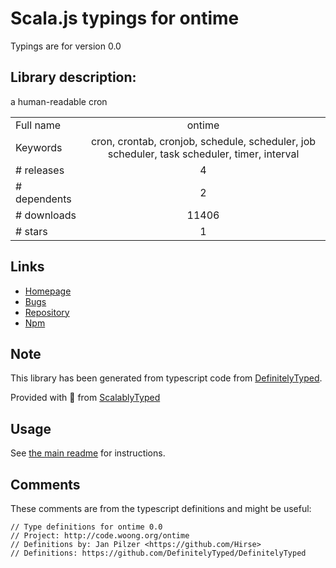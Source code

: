 
# Scala.js typings for ontime

Typings are for version 0.0

## Library description:
a human-readable cron

|                    |                 |
| ------------------ | :-------------: |
| Full name          | ontime |
| Keywords           | cron, crontab, cronjob, schedule, scheduler, job scheduler, task scheduler, timer, interval |
| # releases         | 4 |
| # dependents       | 2 |
| # downloads        | 11406 |
| # stars            | 1 |

## Links
- [Homepage](http://code.woong.org/ontime)
- [Bugs](https://github.com/mycoboco/ontime/issues)
- [Repository](https://github.com/mycoboco/ontime)
- [Npm](https://www.npmjs.com/package/ontime)
    


## Note
This library has been generated from typescript code from [DefinitelyTyped](https://definitelytyped.org).

Provided with :purple_heart: from [ScalablyTyped](https://github.com/oyvindberg/ScalablyTyped)

## Usage
See [the main readme](../../readme.md) for instructions.

## Comments

These comments are from the typescript definitions and might be useful:
```
// Type definitions for ontime 0.0
// Project: http://code.woong.org/ontime
// Definitions by: Jan Pilzer <https://github.com/Hirse>
// Definitions: https://github.com/DefinitelyTyped/DefinitelyTyped

```

